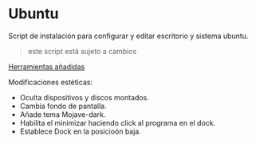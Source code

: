 # Ubuntu

Script de instalación para configurar y editar escritorio y sistema ubuntu.

>este script está sujeto a cambios

[Herramientas añadidas]()

Modificaciones estéticas:

- Oculta dispositivos y discos montados.
- Cambia fondo de pantalla.
- Añade tema Mojave-dark.
- Habilita el minimizar haciendo click al programa en el dock.
- Establece Dock en la posicioón baja.
